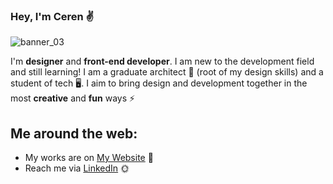 ### Hey, I'm Ceren :v:


![banner_03](https://user-images.githubusercontent.com/73648921/224463086-ae44760b-bed8-4f9b-90c7-98e51083b9fb.png)

I'm **designer** and **front-end developer**. I am new to the development field and still learning! 
I am a graduate architect 📐 (root of my design skills) and a student of tech 🖥️. I aim to bring design and development together in the most **creative** and **fun** ways ⚡   

## Me around the web:

 - My works are on [My Website](https://iamceronimo.com/) 🌸
 - Reach me via [LinkedIn](https://www.linkedin.com/in/ceren-sahin/)  🌞


<!--
**cerenss/cerenss** is a ✨ _special_ ✨ repository because its `README.md` (this file) appears on your GitHub profile.

Here are some ideas to get you started:

- 🔭 I’m currently working on ...
- 🌱 I’m currently learning ...
- 👯 I’m looking to collaborate on ...
- 🤔 I’m looking for help with ...
- 💬 Ask me about ...
- 📫 How to reach me: ...
- 😄 Pronouns: ...
- ⚡ Fun fact: ...
-->
